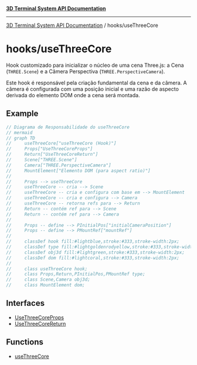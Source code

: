 [**3D Terminal System API Documentation**](../../README.md)

***

[3D Terminal System API Documentation](../../README.md) / hooks/useThreeCore

# hooks/useThreeCore

Hook customizado para inicializar o núcleo de uma cena Three.js: a Cena (`THREE.Scene`) e a Câmera Perspectiva (`THREE.PerspectiveCamera`).

Este hook é responsável pela criação fundamental da cena e da câmera.
A câmera é configurada com uma posição inicial e uma razão de aspecto derivada
do elemento DOM onde a cena será montada.

## Example

```ts
// Diagrama de Responsabilidade do useThreeCore
// mermaid
// graph TD
//     useThreeCore["useThreeCore (Hook)"]
//     Props["UseThreeCoreProps"]
//     Return["UseThreeCoreReturn"]
//     Scene["THREE.Scene"]
//     Camera["THREE.PerspectiveCamera"]
//     MountElement["Elemento DOM (para aspect ratio)"]
//
//     Props --> useThreeCore
//     useThreeCore -- cria --> Scene
//     useThreeCore -- cria e configura com base em --> MountElement
//     useThreeCore -- cria e configura --> Camera
//     useThreeCore -- retorna refs para --> Return
//     Return -- contém ref para --> Scene
//     Return -- contém ref para --> Camera
//
//     Props -- define --> PInitialPos["initialCameraPosition"]
//     Props -- define --> PMountRef["mountRef"]
//
//     classDef hook fill:#lightblue,stroke:#333,stroke-width:2px;
//     classDef type fill:#lightgoldenrodyellow,stroke:#333,stroke-width:2px;
//     classDef obj3d fill:#lightgreen,stroke:#333,stroke-width:2px;
//     classDef dom fill:#lightcoral,stroke:#333,stroke-width:2px;
//
//     class useThreeCore hook;
//     class Props,Return,PInitialPos,PMountRef type;
//     class Scene,Camera obj3d;
//     class MountElement dom;
```

## Interfaces

- [UseThreeCoreProps](interfaces/UseThreeCoreProps.md)
- [UseThreeCoreReturn](interfaces/UseThreeCoreReturn.md)

## Functions

- [useThreeCore](functions/useThreeCore.md)
